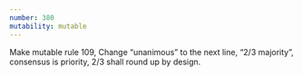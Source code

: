 ```yaml
---
number: 380
mutability: mutable
---
```

Make mutable rule 109,
Change “unanimous” to the next line,
“2/3 majority”,
consensus is priority,
2/3 shall round up by design.
